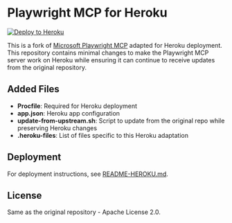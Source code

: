 # Playwright MCP for Heroku

[![Deploy to Heroku](https://www.herokucdn.com/deploy/button.svg)](https://heroku.com/deploy)

This is a fork of [Microsoft Playwright MCP](https://github.com/microsoft/playwright-mcp) adapted for Heroku deployment. This repository contains minimal changes to make the Playwright MCP server work on Heroku while ensuring it can continue to receive updates from the original repository.

## Added Files

- **Procfile**: Required for Heroku deployment
- **app.json**: Heroku app configuration
- **update-from-upstream.sh**: Script to update from the original repo while preserving Heroku changes
- **.heroku-files**: List of files specific to this Heroku adaptation

## Deployment

For deployment instructions, see [README-HEROKU.md](README-HEROKU.md).

## License

Same as the original repository - Apache License 2.0.